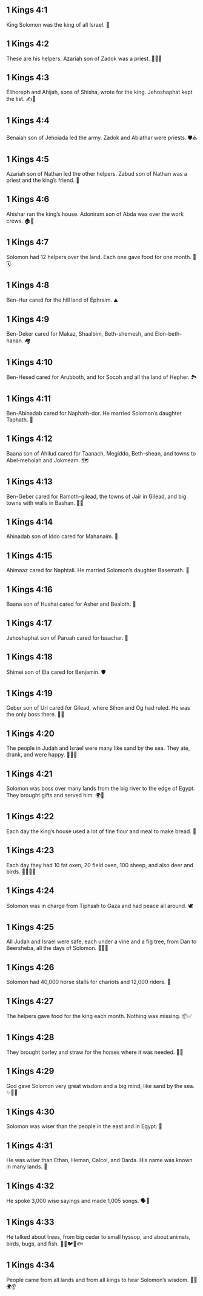 ## 1 Kings 4:1
King Solomon was the king of all Israel. 👑
## 1 Kings 4:2
These are his helpers. Azariah son of Zadok was a priest. 🧍‍♂️⛪
## 1 Kings 4:3
Elihoreph and Ahijah, sons of Shisha, wrote for the king. Jehoshaphat kept the list. ✍️📜
## 1 Kings 4:4
Benaiah son of Jehoiada led the army. Zadok and Abiathar were priests. 🛡️⛪
## 1 Kings 4:5
Azariah son of Nathan led the other helpers. Zabud son of Nathan was a priest and the king’s friend. 🤝
## 1 Kings 4:6
Ahishar ran the king’s house. Adoniram son of Abda was over the work crews. 🏠🧱
## 1 Kings 4:7
Solomon had 12 helpers over the land. Each one gave food for one month. 🍞🗓️
## 1 Kings 4:8
Ben-Hur cared for the hill land of Ephraim. ⛰️
## 1 Kings 4:9
Ben-Deker cared for Makaz, Shaalbim, Beth-shemesh, and Elon-beth-hanan. 🏘️
## 1 Kings 4:10
Ben-Hesed cared for Arubboth, and for Socoh and all the land of Hepher. 🏞️
## 1 Kings 4:11
Ben-Abinadab cared for Naphath-dor. He married Solomon’s daughter Taphath. 💒
## 1 Kings 4:12
Baana son of Ahilud cared for Taanach, Megiddo, Beth-shean, and towns to Abel-meholah and Jokmeam. 🗺️
## 1 Kings 4:13
Ben-Geber cared for Ramoth-gilead, the towns of Jair in Gilead, and big towns with walls in Bashan. 🧱🏰
## 1 Kings 4:14
Ahinadab son of Iddo cared for Mahanaim. 📍
## 1 Kings 4:15
Ahimaaz cared for Naphtali. He married Solomon’s daughter Basemath. 💍
## 1 Kings 4:16
Baana son of Hushai cared for Asher and Bealoth. 🧭
## 1 Kings 4:17
Jehoshaphat son of Paruah cared for Issachar. 🐑
## 1 Kings 4:18
Shimei son of Ela cared for Benjamin. 🛡️
## 1 Kings 4:19
Geber son of Uri cared for Gilead, where Sihon and Og had ruled. He was the only boss there. 🧑‍🌾
## 1 Kings 4:20
The people in Judah and Israel were many like sand by the sea. They ate, drank, and were happy. 🍞🥤😊
## 1 Kings 4:21
Solomon was boss over many lands from the big river to the edge of Egypt. They brought gifts and served him. 🌍🎁
## 1 Kings 4:22
Each day the king’s house used a lot of fine flour and meal to make bread. 🍞
## 1 Kings 4:23
Each day they had 10 fat oxen, 20 field oxen, 100 sheep, and also deer and birds. 🐂🐑🦌🐔
## 1 Kings 4:24
Solomon was in charge from Tiphsah to Gaza and had peace all around. 🕊️
## 1 Kings 4:25
All Judah and Israel were safe, each under a vine and a fig tree, from Dan to Beersheba, all the days of Solomon. 🍇🌳🙂
## 1 Kings 4:26
Solomon had 40,000 horse stalls for chariots and 12,000 riders. 🐎
## 1 Kings 4:27
The helpers gave food for the king each month. Nothing was missing. 📦✅
## 1 Kings 4:28
They brought barley and straw for the horses where it was needed. 🌾🐎
## 1 Kings 4:29
God gave Solomon very great wisdom and a big mind, like sand by the sea. ✨🧠🌊
## 1 Kings 4:30
Solomon was wiser than the people in the east and in Egypt. 🌟
## 1 Kings 4:31
He was wiser than Ethan, Heman, Calcol, and Darda. His name was known in many lands. 📣
## 1 Kings 4:32
He spoke 3,000 wise sayings and made 1,005 songs. 🗣️🎵
## 1 Kings 4:33
He talked about trees, from big cedar to small hyssop, and about animals, birds, bugs, and fish. 🌳🌿🐦🐜🐟
## 1 Kings 4:34
People came from all lands and from all kings to hear Solomon’s wisdom. 🚶‍♂️🌍👂
